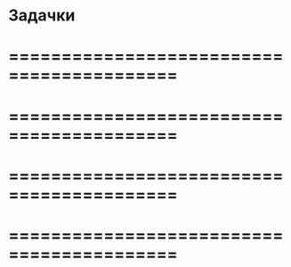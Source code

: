 # Задачки

# ==========================================

# ==========================================

# ==========================================

# ==========================================
